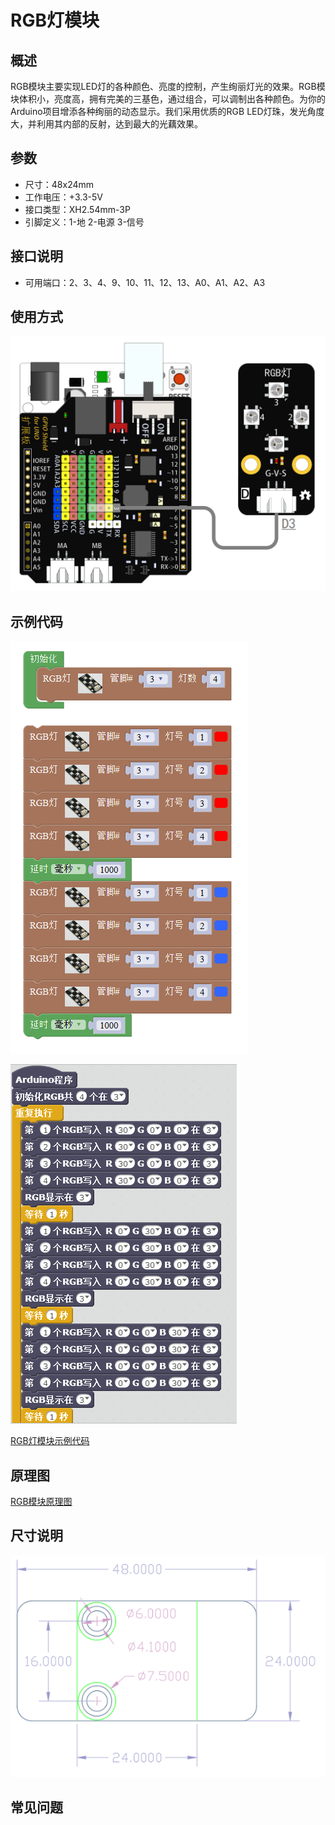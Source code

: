 # RGB灯模块

## 概述

RGB模块主要实现LED灯的各种颜色、亮度的控制，产生绚丽灯光的效果。RGB模块体积小，亮度高，拥有完美的三基色，通过组合，可以调制出各种颜色。为你的Arduino项目增添各种绚丽的动态显示。我们采用优质的RGB LED灯珠，发光角度大，并利用其内部的反射，达到最大的光藕效果。

## 参数

* 尺寸：48x24mm
* 工作电压：+3.3-5V
* 接口类型：XH2.54mm-3P
* 引脚定义：1-地 2-电源 3-信号

## 接口说明

* 可用端口：2、3、4、9、10、11、12、13、A0、A1、A2、A3

## 使用方式

![](../../.gitbook/assets/arduino-04.png)

## 示例代码

![](../../.gitbook/assets/arduino-71.png)

![](../../.gitbook/assets/arduino-50.png)

[RGB灯模块示例代码](http://www.haohaodada.com/show.php?id=956133)

## 原理图

[RGB模块原理图](https://github.com/Haohaodada-official/haohaodada-docs/blob/master/原理图/RGB灯模块.pdf)

## 尺寸说明

![](../../.gitbook/assets/arduino-01.png)

## 常见问题

